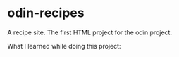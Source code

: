 # odin-recipes
A recipe site. The first HTML project for the odin project.

What I learned while doing this project: 
